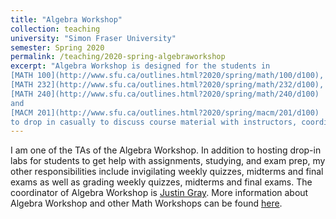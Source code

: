 ```yaml
---
title: "Algebra Workshop"
collection: teaching
university: "Simon Fraser University"
semester: Spring 2020
permalink: /teaching/2020-spring-algebraworkshop
excerpt: "Algebra Workshop is designed for the students in 
[MATH 100](http://www.sfu.ca/outlines.html?2020/spring/math/100/d100),
[MATH 232](http://www.sfu.ca/outlines.html?2020/spring/math/232/d100),
[MATH 240](http://www.sfu.ca/outlines.html?2020/spring/math/240/d100)
and 
[MACM 201](http://www.sfu.ca/outlines.html?2020/spring/macm/201/d100)
to drop in casually to discuss course material with instructors, coordinators, and teaching assistants, or get help with assignments, studying, and exam prep"
---
```


I am one of the TAs of the Algebra Workshop. 
In addition to hosting drop-in labs for students to get help with assignments, studying, and exam prep, 
my other responsibilities include invigilating weekly quizzes, midterms and final exams
as well as grading weekly quizzes, midterms and final exams.
The coordinator of Algebra Workshop is [Justin Gray](https://www.sfu.ca/math/department/faculty/gray--justin.html). 
More information about Algebra Workshop and other Math Workshops can be found [here](https://www.sfu.ca/math/undergraduate/current-students/workshops.html).

